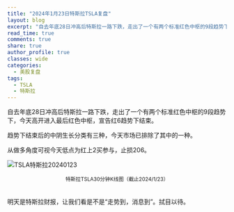 ```yaml
---
title: "2024年1月23日特斯拉TSLA复盘"
layout: blog
excerpt: "自去年底28日冲高后特斯拉一路下跌，走出了一个有两个标准红色中枢的9段趋势下，今天高开进入最后红色中枢，宣告红6趋势下结束。"
read_time: true
comments: true
share: true
author_profile: true
classes: wide
categories:
  - 美股复盘
tags:
  - TSLA
  - 特斯拉
---
```


自去年底28日冲高后特斯拉一路下跌，走出了一个有两个标准红色中枢的9段趋势下，今天高开进入最后红色中枢，宣告红6趋势下结束。 

趋势下结束后的中阴生长分类有三种，今天市场已排除了其中的一种。

从做多角度可视今天低点为红上2买参与，止损206。

![TSLA特斯拉20240123](/assets/images/2024/2024-01-23-TSLA.jpg)
<small><center>特斯拉TSLA30分钟K线图（截止2024/1/23）</center></small>　

明天是特斯拉财报，让我们看是不是“走势到，消息到”。拭目以待。
